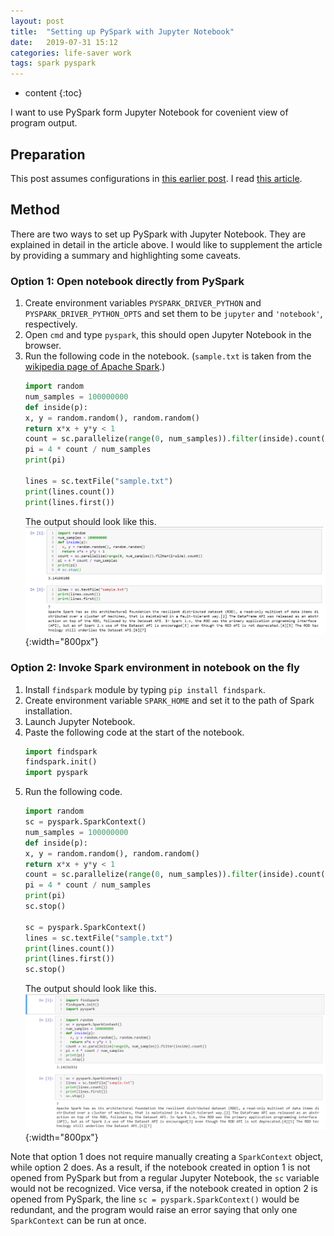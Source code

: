 ```yaml
---
layout: post
title:  "Setting up PySpark with Jupyter Notebook"
date:   2019-07-31 15:12
categories: life-saver work
tags: spark pyspark
---
```


* content
{:toc}

I want to use PySpark form Jupyter Notebook for covenient view of program output.



## Preparation

This post assumes configurations in [this earlier post](https://largecats.github.io/2019/07/31/set-up-spark-on-windows/). I read [this article](https://blog.sicara.com/get-started-pyspark-jupyter-guide-tutorial-ae2fe84f594f).

## Method

There are two ways to set up PySpark with Jupyter Notebook. They are explained in detail in the article above. I would like to supplement the article by providing a summary and highlighting some caveats.

### Option 1: Open notebook directly from PySpark

1. Create environment variables `PYSPARK_DRIVER_PYTHON` and `PYSPARK_DRIVER_PYTHON_OPTS` and set them to be `jupyter` and `'notebook'`, respectively.
2. Open `cmd` and type `pyspark`, this should open Jupyter Notebook in the browser.
3. Run the following code in the notebook. (`sample.txt` is taken from the [wikipedia page of Apache Spark](https://en.wikipedia.org/wiki/Apache_Spark).)
    ```python
    import random
    num_samples = 100000000
    def inside(p):     
    x, y = random.random(), random.random()
    return x*x + y*y < 1
    count = sc.parallelize(range(0, num_samples)).filter(inside).count()
    pi = 4 * count / num_samples
    print(pi)

    lines = sc.textFile("sample.txt")
    print(lines.count())
    print(lines.first())
    ```
    The output should look like this. 
    ![](/images/direct-open-tryout.png){:width="800px"}

### Option 2: Invoke Spark environment in notebook on the fly

1. Install `findspark` module by typing `pip install findspark`.
2. Create environment variable `SPARK_HOME` and set it to the path of Spark installation.
3. Launch Jupyter Notebook.
4. Paste the following code at the start of the notebook.
    ```python
    import findspark
    findspark.init()
    import pyspark
    ```
5. Run the following code.
    ```python
    import random
    sc = pyspark.SparkContext()
    num_samples = 100000000
    def inside(p):     
    x, y = random.random(), random.random()
    return x*x + y*y < 1
    count = sc.parallelize(range(0, num_samples)).filter(inside).count()
    pi = 4 * count / num_samples
    print(pi)
    sc.stop()

    sc = pyspark.SparkContext()
    lines = sc.textFile("sample.txt")
    print(lines.count())
    print(lines.first())
    sc.stop()
    ```
    The output should look like this. 
    ![](/images/findspark-tryout.png){:width="800px"}


Note that option 1 does not require manually creating a `SparkContext` object, while option 2 does. As a result, if the notebook created in option 1 is not opened from PySpark but from a regular Jupyter Notebook, the `sc` variable would not be recognized. Vice versa, if the notebook created in option 2 is opened from PySpark, the line `sc = pyspark.SparkContext()` would be redundant, and the program would raise an error saying that only one `SparkContext` can be run at once.